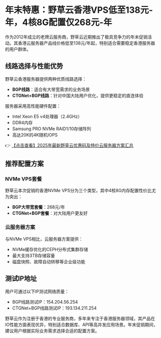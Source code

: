 # 年末特惠：野草云香港VPS低至138元-年，4核8G配置仅268元-年

作为2012年成立的老牌云服务商，野草云近期推出了极具竞争力的年末促销活动。其香港云服务器产品线价格低至138元/年起，特别适合需要稳定香港服务器的用户群体。

## 线路选择与性能优势

野草云香港服务器提供两种优质线路选择：
- **BGP线路**：适合有大带宽需求的业务场景
- **CTGNet+BGP线路**：针对中国大陆用户优化，提供更稳定的直连体验

服务器采用高性能硬件配置：
- Intel Xeon E5 v4处理器（2.4GHz）
- DDR4内存
- Samsung PRO NVMe RAID1/10存储阵列
- 高达20K的4K随机IOPS

👉 [【点击查看】2025年最新野草云优惠码及特价云服务器方案汇总](https://bit.ly/yecaoyun)

## 推荐配置方案

### NVMe VPS套餐
野草云本次促销的香港NVMe VPS分为三个类型，其中4核8G内存配置性价比尤为突出：
- **BGP大带宽套餐**：268元/年
- **CTGNet+BGP套餐**：对大陆用户更友好

### 云服务器方案
与NVMe VPS相比，云服务器方案提供：
- NVMe缓存优化的CEPH分布式集群存储
- 最大支持3TB存储容量
- 磁盘快照、故障自动转移等企业级功能

## 测试IP地址
用户可通过以下IP测试网络质量：
- BGP线路测试IP：154.204.56.254
- CTGNet+BGP线路测试IP：193.134.211.254

野草云作为注册于香港的专业服务商，多年来专注于香港服务器领域，其产品在IO性能方面表现优异，特别适合数据库、API等高并发应用场景。年末促销期间，建议用户根据实际业务需求选择合适的配置方案。